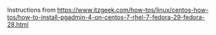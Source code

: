 Instructions from https://www.itzgeek.com/how-tos/linux/centos-how-tos/how-to-install-pgadmin-4-on-centos-7-rhel-7-fedora-29-fedora-28.html